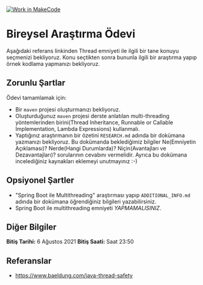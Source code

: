 [![Work in MakeCode](https://classroom.github.com/assets/work-in-make-code-c53f0c86300af1a64cdd5dc830e2509efd17c8cb483a722cacaee84d10eb8ec9.svg)](https://classroom.github.com/online_ide?assignment_repo_id=5376349&assignment_repo_type=AssignmentRepo)
# Bireysel Araştırma Ödevi

Aşağıdaki referans linkinden Thread emniyeti ile ilgili bir tane konuyu seçmenizi bekliyoruz. Konu seçtikten sonra bununla ilgili bir araştırma yapıp örnek kodlama yapmanızı bekliyoruz.

## Zorunlu Şartlar
Ödevi tamamlamak için:
- Bir `maven` projesi oluşturmanızı bekliyoruz.
- Oluşturduğunuz `maven` projesi derste anlatılan multi-threading yöntemlerinden birini(Thread Inheritance, Runnable or Callable Implementation, Lambda Expressions) kullanmalı.
- Yaptığınız araştırmanın bir özetini `RESEARCH.md` adında bir dokümana yazmanızı bekliyoruz. Bu dokümanda beklediğimiz bilgiler Ne(Emniyetin Açıklaması)? Nerde(Hangi Durumlarda)? Niçin(Avantajları ve Dezavantajları)? sorularının cevabını vermelidir. Ayrıca bu dokümana incelediğiniz kaynakları eklemeyi unutmayınız :-)

## Opsiyonel Şartler
- "Spring Boot ile Multithreading" araştırması yapıp `ADDITIONAL_INFO.md` adında bir dokümana öğrendiğiniz bilgileri yazabilirsiniz.
- Spring Boot ile multithreading emniyeti *YAPMAMALISINIZ*.

## Diğer Bilgiler

**Bitiş Tarihi:** 6 Ağustos 2021 
**Bitiş Saati:** Saat 23:50

## Referanslar

- https://www.baeldung.com/java-thread-safety
